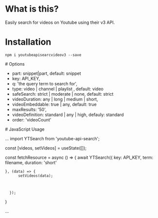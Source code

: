 # What is this?

Easily search for videos on Youtube using their v3 API.

# Installation

`npm i youtubeapisearcvideov3 --save`

# Options

* part: snippet|part, default: snippet
* key: API_KEY,
* q: 'the query term to search for',
* type: video | channel | playlist , default: video
* safeSearch: strict | moderate | none, default: strict
* videoDuration: any | long | medium | short,
* videoEmbeddable: true | any, default: true
* maxResults: '50',
* videoDefinition: standard | any | high, defauly: standard
* order: 'videoCount' 

# JavaScript Usage


...
import YTSearch from 'youtube-api-search';

 const [videos, setVideos] = useState([]);

const fetchResource = async () => {
    await YTSearch({
      key: API_KEY,
      term: filename,
      duration: 'short'
      

    }, (data) => {
          setVideos(data);
        
        
          
      });
  }

...